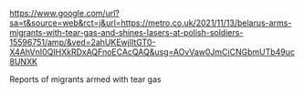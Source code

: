 https://www.google.com/url?sa=t&source=web&rct=j&url=https://metro.co.uk/2021/11/13/belarus-arms-migrants-with-tear-gas-and-shines-lasers-at-polish-soldiers-15596751/amp/&ved=2ahUKEwjIltGT0-X4AhVnI0QIHXkRDxAQFnoECAcQAQ&usg=AOvVaw0JmCiCNGbmUTb49uc8UNXK

Reports of migrants armed with tear gas